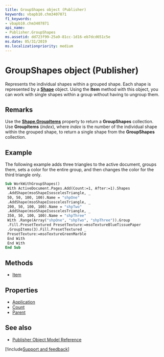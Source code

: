 ```yaml
---
title: GroupShapes object (Publisher)
keywords: vbapb10.chm3407871
f1_keywords:
- vbapb10.chm3407871
api_name:
- Publisher.GroupShapes
ms.assetid: dd723f99-25a9-81cc-1d16-eb7dcd651c5e
ms.date: 05/31/2019
ms.localizationpriority: medium
---
```



# GroupShapes object (Publisher)

Represents the individual shapes within a grouped shape. Each shape is represented by a **[Shape](Publisher.Shape.md)** object. Using the **Item** method with this object, you can work with single shapes within a group without having to ungroup them.
 
## Remarks

Use the **[Shape.GroupItems](Publisher.Shape.GroupItems.md)** property to return a **GroupShapes** collection. Use **GroupItems** (_index_), where _index_ is the number of the individual shape within the grouped shape, to return a single shape from the **GroupShapes** collection. 

## Example

The following example adds three triangles to the active document, groups them, sets a color for the entire group, and then changes the color for the third triangle only.

```vb
Sub WorkWithGroupShapes() 
 With ActiveDocument.Pages.Add(Count:=1, After:=1).Shapes 
 .AddShape(msoShapeIsoscelesTriangle, _ 
 50, 50, 100, 100).Name = "shpOne" 
 .AddShape(msoShapeIsoscelesTriangle, _ 
 200, 50, 100, 100).Name = "shpTwo" 
 .AddShape(msoShapeIsoscelesTriangle, _ 
 350, 50, 100, 100).Name = "shpThree" 
 With .Range(Array("shpOne", "shpTwo", "shpThree")).Group 
 .Fill.PresetTextured PresetTexture:=msoTextureBlueTissuePaper 
 .GroupItems(3).Fill.PresetTextured _ 
 PresetTexture:=msoTextureGreenMarble 
 End With 
 End With 
End Sub
```


## Methods

- [Item](Publisher.GroupShapes.Item.md)

## Properties

- [Application](Publisher.GroupShapes.Application.md)
- [Count](Publisher.GroupShapes.Count.md)
- [Parent](Publisher.GroupShapes.Parent.md)

## See also

- [Publisher Object Model Reference](overview/publisher/object-model.md)



[!include[Support and feedback](~/includes/feedback-boilerplate.md)]